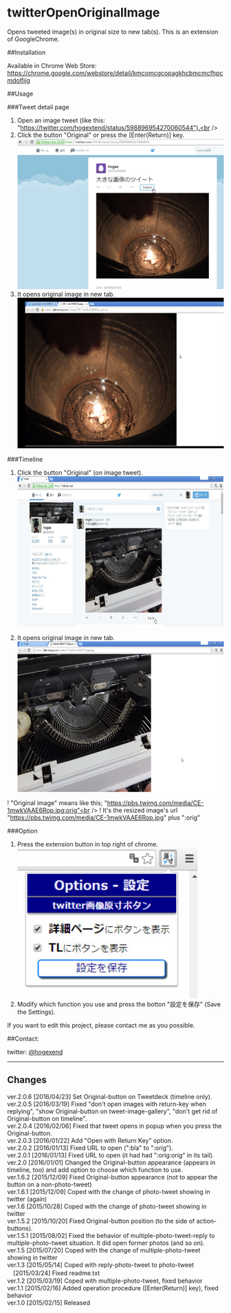 # twitterOpenOriginalImage

Opens tweeted image(s) in original size to new tab(s). This is an extension of GoogleChrome.

##Installation

Available in Chrome Web Store:<br />
  https://chrome.google.com/webstore/detail/kmcomcgcopagkhcbmcmcfhpcmdolfijg<br />

##Usage

###Tweet detail page

  1. Open an image tweet (like this: "https://twitter.com/hogextend/status/598896954270060544").<br />
  2. Click the button "Original" or press the [Enter(Return)] key.<br />
<img alt="usage2" src="./images/detail1.jpg" height="350px" /><br />
  3. It opens original image in new tab.<br />
<img alt="usage3" src="./images/detail2.jpg" height="350px" /><br />

###Timeline

  1. Click the button "Original" (on image tweet).<br />
<img alt="usage3" src="./images/timeline1.jpg" height="350px" /><br />

  2. It opens original image in new tab.<br />
<img alt="usage4" src="./images/timeline2.jpg" height="350px" /><br />

  ! "Original image" means like this; "https://pbs.twimg.com/media/CE-1mwkVAAE6Rop.jpg:orig"<br />
  ! It's the resized image's url "https://pbs.twimg.com/media/CE-1mwkVAAE6Rop.jpg" plus ":orig"<br />

###Option

  1. Press the extension button in top right of chrome.<br />
<img alt="usage4" src="./images/option.jpg" height="350px" /><br />
  2. Modify which function you use and press the botton "設定を保存" (Save the Settings).

If you want to edit this project, please contact me as you possible.<br />

##Contact:

  twitter: [@hogexend](https://twitter.com/hogextend)

---

## Changes
ver.2.0.6 [2016/04/23] Set Original-button on Tweetdeck (timeline only).<br />
ver.2.0.5 [2016/03/19] Fixed "don't open images with return-key when replying", "show Original-button on tweet-image-gallery", "don't get rid of Original-button on timeline".<br />
ver.2.0.4 [2016/02/06] Fixed that tweet opens in popup when you press the Original-button.<br />
ver.2.0.3 [2016/01/22] Add "Open with Return Key" option.<br />
ver.2.0.2 [2016/01/13] Fixed URL to open (":bla" to ":orig").<br />
ver.2.0.1 [2016/01/13] Fixed URL to open (it had had ":orig:orig" in its tail).<br />
ver.2.0 [2016/01/01] Changed the Original-button appearance (appears in timeline, too) and add option to choose which function to use.<br />
ver.1.6.2 [2015/12/09] Fixed Original-button appearance (not to appear the button on a non-photo-tweet)<br />
ver.1.6.1 [2015/12/09] Coped with the change of photo-tweet showing in twitter (again)<br />
ver.1.6 [2015/10/28] Coped with the change of photo-tweet showing in twitter<br />
ver.1.5.2 [2015/10/20] Fixed Original-button position (to the side of action-buttons). <br />
ver.1.5.1 [2015/08/02] Fixed the behavior of multiple-photo-tweet-reply to multiple-photo-tweet situation.  It did open former photos (and so on). <br />
ver.1.5 [2015/07/20] Coped with the change of multiple-photo-tweet showing in twitter<br />
ver.1.3 [2015/05/14] Coped with reply-photo-tweet to photo-tweet<br />
　[2015/03/24] Fixed readme.txt<br />
ver.1.2 [2015/03/19] Coped with multiple-photo-tweet, fixed behavior<br />
ver.1.1 [2015/02/16] Added operation procedure ([Enter(Return)] key), fixed behavior<br />
ver.1.0 [2015/02/15] Released<br />
